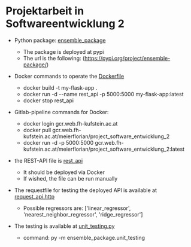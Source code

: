 # Projektarbeit in Softwareentwicklung 2

- Python package: [ensemble_package](ensemble_package)
  - The package is deployed at pypi
  - The url is the following: (https://pypi.org/project/ensemble-package/)


- Docker commands to operate the [Dockerfile](Dockerfile)
  - docker build -t my-flask-app .
  - docker run -d --name rest_api -p 5000:5000 my-flask-app:latest
  - docker stop rest_api


- Gitlab-pipeline commands for Docker:
  - docker login gcr.web.fh-kufstein.ac.at
  - docker pull gcr.web.fh-kufstein.ac.at/meierflorian/project_software_entwicklung_2
  - docker run -d -p 5000:5000 gcr.web.fh-kufstein.ac.at/meierflorian/project_software_entwicklung_2:latest


- the REST-API file is [rest_api](rest_api.py)
  - It should be deployed via Docker
  - If wished, the file can be run manually

- The requestfile for testing the deployed API is available at [request_api.http](request_api.http)
  - Possible regressors are: ['linear_regressor', 'nearest_neighbor_regressor', 'ridge_regressor']


- The testing is available at [unit_testing.py](ensemble_package/unit_testing.py)
  - command: py -m ensemble_package.unit_testing